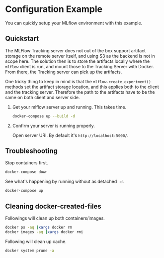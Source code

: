 # Configuration Example

You can quickly setup your MLflow environment with this example.

## Quickstart

The MLFlow Tracking server does not out of the box support artifact storage on the remote server itself, and using S3 as the backend is not in scope here.
The solution then is to store the artifacts locally where the ``mlflow`` client is run, and mount those to the Tracking Server with Docker.
From there, the Tracking server can pick up the artifacts.

One tricky thing to keep in mind is that the ``mlflow.create_experiment()`` methods set the artifact storage location, and this applies
both to the client and the tracking server. Therefore the path to the artifacts have to be the same on both client and server side.

1. Get your mlflow server up and running. This takes time.

    ```sh
    docker-compose up --build -d
    ```

2. Confirm your server is running properly.

    Open server URI. By default it's `http://localhost:5000/`.

## Troubleshooting

Stop containers first.

```sh
docker-compose down
```

See what's happening by running without as detached `-d`.

```sh
docker-compose up
```

## Cleaning docker-created-files

Followings will clean up both containers/images.

```sh
docker ps -aq |xargs docker rm
docker images -aq |xargs docker rmi
```

Following will clean up cache.

```sh
docker system prune -a
```
